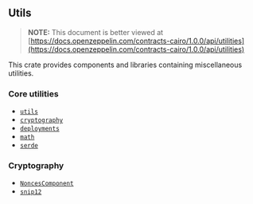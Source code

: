## Utils

> **NOTE:** This document is better viewed at [https://docs.openzeppelin.com/contracts-cairo/1.0.0/api/utilities](https://docs.openzeppelin.com/contracts-cairo/1.0.0/api/utilities)

This crate provides components and libraries containing miscellaneous utilities.

### Core utilities

- [`utils`](https://docs.openzeppelin.com/contracts-cairo/1.0.0/api/utilities#utils)
- [`cryptography`](https://docs.openzeppelin.com/contracts-cairo/1.0.0/api/utilities#cryptography)
- [`deployments`](https://docs.openzeppelin.com/contracts-cairo/1.0.0/api/utilities#deployments)
- [`math`](https://docs.openzeppelin.com/contracts-cairo/1.0.0/api/utilities#math)
- [`serde`](https://docs.openzeppelin.com/contracts-cairo/1.0.0/api/utilities#serde)

### Cryptography

- [`NoncesComponent`](https://docs.openzeppelin.com/contracts-cairo/1.0.0/api/utilities#NoncesComponent)
- [`snip12`](https://docs.openzeppelin.com/contracts-cairo/1.0.0/api/utilities#snip12)
